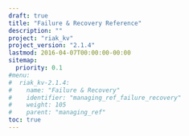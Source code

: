 ```yaml
---
draft: true
title: "Failure & Recovery Reference"
description: ""
project: "riak_kv"
project_version: "2.1.4"
lastmod: 2016-04-07T00:00:00-00:00
sitemap:
  priority: 0.1
#menu:
#  riak_kv-2.1.4:
#    name: "Failure & Recovery"
#    identifier: "managing_ref_failure_recovery"
#    weight: 105
#    parent: "managing_ref"
toc: true
---
```

